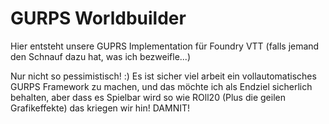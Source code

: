 # GURPS Worldbuilder

Hier entsteht unsere GUPRS Implementation für Foundry VTT (falls jemand den Schnauf dazu hat, was ich bezweifle...)

Nur nicht so pessimistisch! :) Es ist sicher viel arbeit ein vollautomatisches GURPS Framework zu machen, und das möchte ich als Endziel sicherlich behalten, aber dass es Spielbar wird so wie ROll20 (Plus die geilen Grafikeffekte) das kriegen wir hin! DAMNIT!
